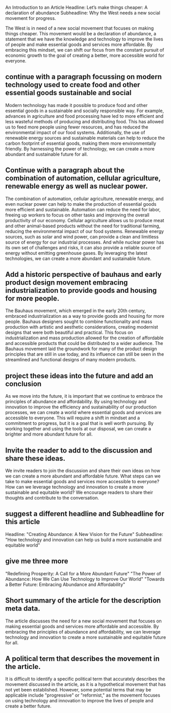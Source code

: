 An Introduction to an Article 
Headline: Let’s make things cheaper: A declaration of abundance
Subheadline: Why the West needs a new social movement for progress. 

The West is in need of a new social movement that focuses on making things cheaper. This movement would be a declaration of abundance, a statement that we have the knowledge and technology to improve the lives of people and make essential goods and services more affordable. By embracing this mindset, we can shift our focus from the constant pursuit of economic growth to the goal of creating a better, more accessible world for everyone.


## continue with a paragraph focussing on modern technology used to create food and other essential goods sustainable and social

Modern technology has made it possible to produce food and other essential goods in a sustainable and socially responsible way. For example, advances in agriculture and food processing have led to more efficient and less wasteful methods of producing and distributing food. This has allowed us to feed more people using fewer resources, and has reduced the environmental impact of our food systems. Additionally, the use of renewable energy sources and sustainable materials can help to reduce the carbon footprint of essential goods, making them more environmentally friendly. By harnessing the power of technology, we can create a more abundant and sustainable future for all.




## Continue with a paragraph about the combination of automation, cellular agriculture, renewable energy as well as nuclear power. 

The combination of automation, cellular agriculture, renewable energy, and even nuclear power can help to make the production of essential goods more efficient and sustainable. Automation can reduce the need for labor, freeing up workers to focus on other tasks and improving the overall productivity of our economy. Cellular agriculture allows us to produce meat and other animal-based products without the need for traditional farming, reducing the environmental impact of our food systems. Renewable energy sources, such as solar and wind power, can provide a clean and limitless source of energy for our industrial processes. And while nuclear power has its own set of challenges and risks, it can also provide a reliable source of energy without emitting greenhouse gases. By leveraging the latest technologies, we can create a more abundant and sustainable future.



## Add a historic perspective of bauhaus and early product design movement embracing industrialization to provide goods and housing for more people. 

The Bauhaus movement, which emerged in the early 20th century, embraced industrialization as a way to provide goods and housing for more people. Bauhaus designers sought to combine functionality and mass production with artistic and aesthetic considerations, creating modernist designs that were both beautiful and practical. This focus on industrialization and mass production allowed for the creation of affordable and accessible products that could be distributed to a wider audience. The Bauhaus movement laid the groundwork for many of the product design principles that are still in use today, and its influence can still be seen in the streamlined and functional designs of many modern products.




## project these ideas into the future and add an conclusion

As we move into the future, it is important that we continue to embrace the principles of abundance and affordability. By using technology and innovation to improve the efficiency and sustainability of our production processes, we can create a world where essential goods and services are accessible to everyone. This will require a shift in mindset and a commitment to progress, but it is a goal that is well worth pursuing. By working together and using the tools at our disposal, we can create a brighter and more abundant future for all.

## Invite the reader to add to the discussion and share these ideas. 

We invite readers to join the discussion and share their own ideas on how we can create a more abundant and affordable future. What steps can we take to make essential goods and services more accessible to everyone? How can we leverage technology and innovation to create a more sustainable and equitable world? We encourage readers to share their thoughts and contribute to the conversation.

## suggest a different headline and Subheadline for this article

Headline: "Creating Abundance: A New Vision for the Future"
Subheadline: "How technology and innovation can help us build a more sustainable and equitable world"


## give me three more

"Redefining Prosperity: A Call for a More Abundant Future"
"The Power of Abundance: How We Can Use Technology to Improve Our World"
"Towards a Better Future: Embracing Abundance and Affordability"

## Short summary of the article for the description meta data.

The article discusses the need for a new social movement that focuses on making essential goods and services more affordable and accessible. By embracing the principles of abundance and affordability, we can leverage technology and innovation to create a more sustainable and equitable future for all.


## A political term that describes the movement in the article.  

It is difficult to identify a specific political term that accurately describes the movement discussed in the article, as it is a hypothetical movement that has not yet been established. However, some potential terms that may be applicable include "progressive" or "reformist," as the movement focuses on using technology and innovation to improve the lives of people and create a better future.